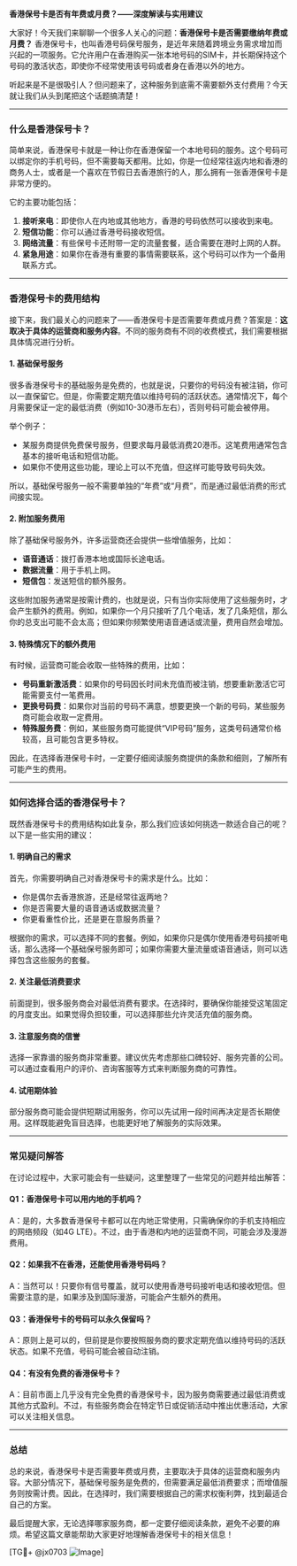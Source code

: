 **香港保号卡是否有年费或月费？——深度解读与实用建议**

大家好！今天我们来聊聊一个很多人关心的问题：**香港保号卡是否需要缴纳年费或月费？** 香港保号卡，也叫香港号码保号服务，是近年来随着跨境业务需求增加而兴起的一项服务。它允许用户在香港购买一张本地号码的SIM卡，并长期保持这个号码的激活状态，即使你不经常使用该号码或者身在香港以外的地方。

听起来是不是很吸引人？但问题来了，这种服务到底需不需要额外支付费用？今天就让我们从头到尾把这个话题搞清楚！

---

### **什么是香港保号卡？**
简单来说，香港保号卡就是一种让你在香港保留一个本地号码的服务。这个号码可以绑定你的手机号码，但不需要每天都用。比如，你是一位经常往返内地和香港的商务人士，或者是一个喜欢在节假日去香港旅行的人，那么拥有一张香港保号卡是非常方便的。

它的主要功能包括：
1. **接听来电**：即使你人在内地或其他地方，香港的号码依然可以接收到来电。
2. **短信功能**：你可以通过香港号码接收短信。
3. **网络流量**：有些保号卡还附带一定的流量套餐，适合需要在港时上网的人群。
4. **紧急用途**：如果你在香港有重要的事情需要联系，这个号码可以作为一个备用联系方式。

---

### **香港保号卡的费用结构**
接下来，我们最关心的问题来了——香港保号卡是否需要年费或月费？答案是：**这取决于具体的运营商和服务内容**。不同的服务商有不同的收费模式，我们需要根据具体情况进行分析。

#### **1. 基础保号服务**
很多香港保号卡的基础服务是免费的，也就是说，只要你的号码没有被注销，你可以一直保留它。但是，你需要定期充值以维持号码的活跃状态。通常情况下，每个月需要保证一定的最低消费（例如10-30港币左右），否则号码可能会被停用。

举个例子：
- 某服务商提供免费保号服务，但要求每月最低消费20港币。这笔费用通常包含基本的接听电话和短信功能。
- 如果你不使用这些功能，理论上可以不充值，但这样可能导致号码失效。

所以，基础保号服务一般不需要单独的“年费”或“月费”，而是通过最低消费的形式间接实现。

#### **2. 附加服务费用**
除了基础保号服务外，许多运营商还会提供一些增值服务，比如：
- **语音通话**：拨打香港本地或国际长途电话。
- **数据流量**：用于手机上网。
- **短信包**：发送短信的额外服务。

这些附加服务通常是按需计费的，也就是说，只有当你实际使用了这些服务时，才会产生额外的费用。例如，如果你一个月只接听了几个电话，发了几条短信，那么你的总支出可能不会太高；但如果你频繁使用语音通话或流量，费用自然会增加。

#### **3. 特殊情况下的额外费用**
有时候，运营商可能会收取一些特殊的费用，比如：
- **号码重新激活费**：如果你的号码因长时间未充值而被注销，想要重新激活它可能需要支付一笔费用。
- **更换号码费**：如果你对当前的号码不满意，想要更换一个新的号码，某些服务商可能会收取一定费用。
- **特殊服务费**：例如，某些服务商可能提供“VIP号码”服务，这类号码通常价格较高，且可能包含更多特权。

因此，在选择香港保号卡时，一定要仔细阅读服务商提供的条款和细则，了解所有可能产生的费用。

---

### **如何选择合适的香港保号卡？**
既然香港保号卡的费用结构如此复杂，那么我们应该如何挑选一款适合自己的呢？以下是一些实用的建议：

#### **1. 明确自己的需求**
首先，你需要明确自己对香港保号卡的需求是什么。比如：
- 你是偶尔去香港旅游，还是经常往返两地？
- 你是否需要大量的语音通话或数据流量？
- 你更看重性价比，还是更在意服务质量？

根据你的需求，可以选择不同的套餐。例如，如果你只是偶尔使用香港号码接听电话，那么选择一个基础保号服务即可；如果你需要大量流量或语音通话，则可以选择包含这些服务的套餐。

#### **2. 关注最低消费要求**
前面提到，很多服务商会对最低消费有要求。在选择时，要确保你能接受这笔固定的月度支出。如果觉得负担较重，可以选择那些允许灵活充值的服务商。

#### **3. 注意服务商的信誉**
选择一家靠谱的服务商非常重要。建议优先考虑那些口碑较好、服务完善的公司。可以通过查看用户的评价、咨询客服等方式来判断服务商的可靠性。

#### **4. 试用期体验**
部分服务商可能会提供短期试用服务，你可以先试用一段时间再决定是否长期使用。这样既能避免盲目选择，也能更好地了解服务的实际效果。

---

### **常见疑问解答**
在讨论过程中，大家可能会有一些疑问，这里整理了一些常见的问题并给出解答：

#### **Q1：香港保号卡可以用内地的手机吗？**
A：是的，大多数香港保号卡都可以在内地正常使用，只需确保你的手机支持相应的网络频段（如4G LTE）。不过，由于香港和内地的运营商不同，可能会涉及漫游费用。

#### **Q2：如果我不在香港，还能使用香港号码吗？**
A：当然可以！只要你有信号覆盖，就可以使用香港号码接听电话和接收短信。但需要注意的是，如果涉及到国际漫游，可能会产生额外的费用。

#### **Q3：香港保号卡的号码可以永久保留吗？**
A：原则上是可以的，但前提是你要按照服务商的要求定期充值以维持号码的活跃状态。如果不充值，号码可能会被自动注销。

#### **Q4：有没有免费的香港保号卡？**
A：目前市面上几乎没有完全免费的香港保号卡，因为服务商需要通过最低消费或其他方式盈利。不过，有些服务商会在特定节日或促销活动中推出优惠活动，大家可以关注相关信息。

---

### **总结**
总的来说，香港保号卡是否需要年费或月费，主要取决于具体的运营商和服务内容。大部分情况下，基础保号服务是免费的，但需要满足最低消费要求；而增值服务则按需计费。因此，在选择时，我们需要根据自己的需求权衡利弊，找到最适合自己的方案。

最后提醒大家，无论选择哪家服务商，都一定要仔细阅读条款，避免不必要的麻烦。希望这篇文章能帮助大家更好地理解香港保号卡的相关信息！

[TG💪+ @jx0703 ![Image](https://github.com/user-attachments/assets/dbca1d08-cadb-493c-b0ec-ad6f7a83f270)]